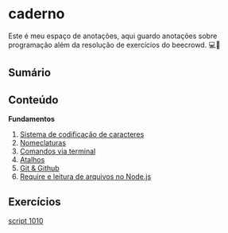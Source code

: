 # caderno

Este é meu espaço de anotações, aqui guardo anotações sobre programação além da resolução de exercícios do beecrowd. 💻🌱

## Sumário

## Conteúdo
**Fundamentos**
1. [Sistema de codificação de caracteres](https://github.com/deborangueira/caderno/blob/main/fundamentos/sistema_codificacao_caracteres/sistemas_codificacao_de_caracteres.md)
2. [Nomeclaturas](https://github.com/deborangueira/caderno/blob/main/fundamentos/nomeclaturas.md)
3. [Comandos via terminal](https://github.com/deborangueira/caderno/blob/main/fundamentos/comandos_do_terminal/comandos_terminal.md)
4. [Atalhos](https://github.com/deborangueira/caderno/blob/main/fundamentos/atalhos.md)
5. [Git & Github](https://github.com/deborangueira/caderno/blob/main/fundamentos/git_github.md)
6. [Require e leitura de arquivos no Node.js](https://github.com/deborangueira/caderno/blob/main/fundamentos/require_e_leitura_de_arquivos.md)

## Exercícios

[script 1010]()